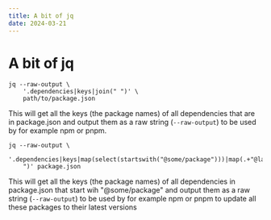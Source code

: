 ```yaml
---
title: A bit of jq
date: 2024-03-21
---
```


# A bit of jq

```shell
jq --raw-output \
    '.dependencies|keys|join(" ")' \
    path/to/package.json
```

This will get all the keys (the package names) of all dependencies that are in
package.json and output them as a raw string (`--raw-output`) to be used by for
example npm or pnpm.

```shell
jq --raw-output \
    '.dependencies|keys|map(select(startswith("@some/package")))|map(.+"@latest")|join("
    ")' package.json
```

This will get all the keys (the package names) of all dependencies in
package.json that start wih "@some/package" and output them as a raw string
(`--raw-output`) to be used by for example npm or pnpm to update all these
packages to their latest versions
